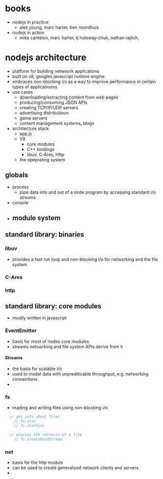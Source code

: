 # books
  - nodejs in practice
    - alex young, marc harter, ben noordhuis
  - nodejs in action
    - mike cantelon, marc harter, tj holoway-chuk, nathan rajlich,


# nodejs architecture
  - platform for building netwoork applications
  - built on v8, googles javascript runtime engine
  - embraces non-blocking i/o as a way to improve performance in certain types of applicatioons
  - use cases
    - downloading/extracting content from web pages
    - producing/consuming JSON APIs
    - creating TCP/IP/UDP servers
    - advertising distributioon
    - game servers
    - content management systems, blogs
  - architecture stack
    - app.js
    - V8
      - core modules
      - C++ bindings
      - libuv, C-Ares, Http
    - the opeprating system

## globals
  - process
    - pipe data into and out of a node program by accessing standard i/o streams
  -  console
  - module system
    -
## standard library: binaries
### libuv
  - provides a fast run loop and non-blocking i/o for networking and the file system

### C-Ares

### http

## standard library: core modules
  - mostly written in javascript

### EventEmitter
  - basis for most of nodes core modules
  - streams netowrking and file system APIs derive from it

#### Streams
  - the basis for scalable i/o
  - used to model data with unprediticable throughput, e.g. networking connections
  -

### fs
  - reading and writing files using non-blocking i/o
```js
  // get info about files
    // fs.stat
    // fs.statSync

  // process the contents of a file
    // fs.createReadStream


```

### net
  - basis for the http module
  - can be used to create generalized network clients and servers
  -
